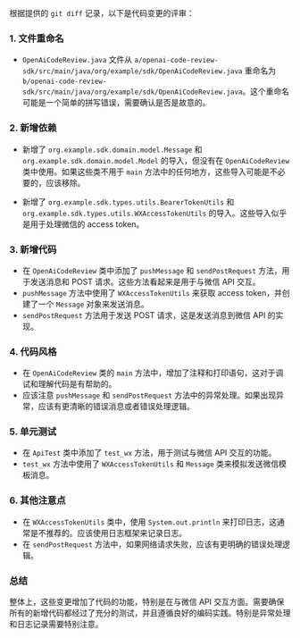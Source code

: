 根据提供的 `git diff` 记录，以下是代码变更的评审：

### 1. 文件重命名
- `OpenAiCodeReview.java` 文件从 `a/openai-code-review-sdk/src/main/java/org/example/sdk/OpenAiCodeReview.java` 重命名为 `b/openai-code-review-sdk/src/main/java/org/example/sdk/OpenAiCodeReview.java`。这个重命名可能是一个简单的拼写错误，需要确认是否是故意的。

### 2. 新增依赖
- 新增了 `org.example.sdk.domain.model.Message` 和 `org.example.sdk.domain.model.Model` 的导入，但没有在 `OpenAiCodeReview` 类中使用。如果这些类不用于 `main` 方法中的任何地方，这些导入可能是不必要的，应该移除。

- 新增了 `org.example.sdk.types.utils.BearerTokenUtils` 和 `org.example.sdk.types.utils.WXAccessTokenUtils` 的导入。这些导入似乎是用于处理微信的 access token。

### 3. 新增代码
- 在 `OpenAiCodeReview` 类中添加了 `pushMessage` 和 `sendPostRequest` 方法，用于发送消息和 POST 请求。这些方法看起来是用于与微信 API 交互。
- `pushMessage` 方法中使用了 `WXAccessTokenUtils` 来获取 access token，并创建了一个 `Message` 对象来发送消息。
- `sendPostRequest` 方法用于发送 POST 请求，这是发送消息到微信 API 的实现。

### 4. 代码风格
- 在 `OpenAiCodeReview` 类的 `main` 方法中，增加了注释和打印语句，这对于调试和理解代码是有帮助的。
- 应该注意 `pushMessage` 和 `sendPostRequest` 方法中的异常处理。如果出现异常，应该有更清晰的错误消息或者错误处理逻辑。

### 5. 单元测试
- 在 `ApiTest` 类中添加了 `test_wx` 方法，用于测试与微信 API 交互的功能。
- `test_wx` 方法中使用了 `WXAccessTokenUtils` 和 `Message` 类来模拟发送微信模板消息。

### 6. 其他注意点
- 在 `WXAccessTokenUtils` 类中，使用 `System.out.println` 来打印日志，这通常是不推荐的。应该使用日志框架来记录日志。
- 在 `sendPostRequest` 方法中，如果网络请求失败，应该有更明确的错误处理逻辑。

### 总结
整体上，这些变更增加了代码的功能，特别是在与微信 API 交互方面。需要确保所有的新增代码都经过了充分的测试，并且遵循良好的编码实践。特别是异常处理和日志记录需要特别注意。